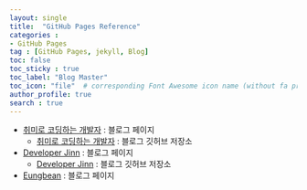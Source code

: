 ```yaml
---
layout: single
title:  "GitHub Pages Reference"
categories :
- GitHub Pages
tag : [GitHub Pages, jekyll, Blog]
toc: false
toc_sticky : true
toc_label: "Blog Master"
toc_icon: "file"  # corresponding Font Awesome icon name (without fa prefix)
author_profile: true
search : true
---
```


- [취미로 코딩하는 개발자](https://devinlife.com/howto/) : 블로그 페이지
  - [취미로 코딩하는 개발자](https://github.com/devinlife/devinlife.github.io) : 블로그 깃허브 저장소
- [Developer Jinn](https://codebaragi23.github.io/) : 블로그 페이지
  - [Developer Jinn](https://github.com/codebaragi23/codebaragi23.github.io) : 블로그 깃허브 저장소
- [Eungbean](https://eungbean.github.io/blog/) : 블로그 페이지